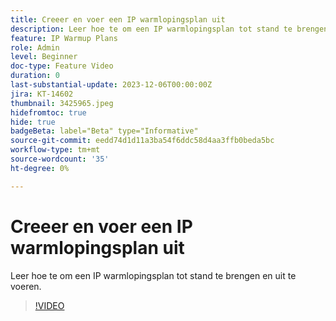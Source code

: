 ```yaml
---
title: Creeer en voer een IP warmlopingsplan uit
description: Leer hoe te om een IP warmlopingsplan tot stand te brengen en uit te voeren.
feature: IP Warmup Plans
role: Admin
level: Beginner
doc-type: Feature Video
duration: 0
last-substantial-update: 2023-12-06T00:00:00Z
jira: KT-14602
thumbnail: 3425965.jpeg
hidefromtoc: true
hide: true
badgeBeta: label="Beta" type="Informative"
source-git-commit: eedd74d1d11a3ba54f6ddc58d4aa3ffb0beda5bc
workflow-type: tm+mt
source-wordcount: '35'
ht-degree: 0%

---
```



# Creeer en voer een IP warmlopingsplan uit

Leer hoe te om een IP warmlopingsplan tot stand te brengen en uit te voeren.

>[!VIDEO](https://video.tv.adobe.com/v/3425965/?learn=on)
